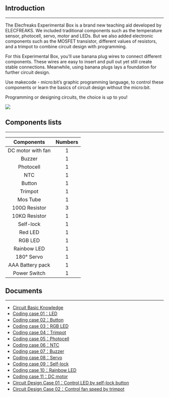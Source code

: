 ## Introduction ##
---
The Elecfreaks Experimental Box is a brand new teaching aid developed by ELECFREAKS. We included traditional components such as the temperature sensor, photocell, servo, motor and LEDs. But we also added electronic components such as the MOSFET transistor, different values of resistors, and a trimpot to combine circuit design with programming.

For this Experimental Box, you’ll use banana plug wires to connect different components. These wires are easy to insert and pull out yet still create stable connections. Meanwhile, using banana plugs lays a foundation for further circuit design.

Use makecode - micro:bit’s graphic programming language, to control these components or learn the basics of circuit design without the micro:bit. 

Programming or designing circuits, the choice is up to you!

![](https://i.imgur.com/yg4f3xe.jpg)

## Components lists ##
---
Components | Numbers
:-: | :-: 
DC motor with fan|1
Buzzer|1
Photocell|1
NTC|1
Button|1
Trimpot|1
Mos Tube|1
100Ω Resistor|3
10KΩ Resistor|1
Self-lock|1
Red LED|1
RGB LED|1
Rainbow LED|1
180° Servo|1
AAA Battery pack|1
Power Switch|1


## Documents ##
---
- [Circuit Basic Knowledge](/Circuit_knowledge/)
- [Coding case 01：LED](//)
- [Coding case 02：Button](//)  
- [Coding case 03：RGB LED](//)  
- [Coding case 04：Trimpot](//)
- [Coding case 05：Photocell](//) 
- [Coding case 06：NTC](//) 
- [Coding case 07：Buzzer](//) 
- [Coding case 08：Servo](//) 
- [Coding case 09：Self-lock](//) 
- [Coding case 10：Rainbow LED](//) 
- [Coding case 11：DC motor](//) 
- [Circuit Design Case 01：Control LED by self-lock button](//)
- [Circuit Design Case 02：Control fan speed by trimpot](//)  
